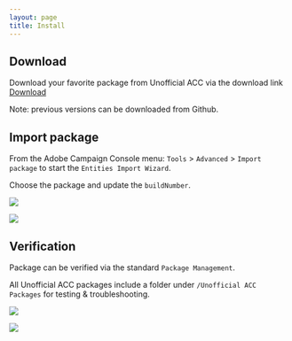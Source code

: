 ```yaml
---
layout: page
title: Install
---
```


## Download

Download your favorite package from Unofficial ACC via the download link <a class="btn btn-primary" href="#" role="button" target="_blank"><i class="fas fa-download"></i> Download</a>

Note: previous versions can be downloaded from Github.

## Import package

From the Adobe Campaign Console menu: `Tools` > `Advanced` > `Import package` to start the `Entities Import Wizard`.

Choose the package and update the `buildNumber`.

![]({{site.baseurl}}/assets/install/import-package.jpg)

![]({{site.baseurl}}//assets/install/update-buildNumber.jpg)

## Verification

Package can be verified via the standard `Package Management`.

All Unofficial ACC packages include a folder under `/Unofficial ACC Packages` for testing & troubleshooting.

![]({{site.baseurl}}//assets/install/verify-via-package.jpg)

![]({{site.baseurl}}//assets/install/verify-via-view.jpg)
